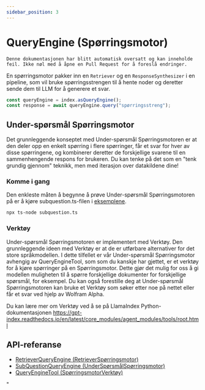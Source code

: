 ```yaml
---
sidebar_position: 3
---
```


# QueryEngine (Spørringsmotor)

`Denne dokumentasjonen har blitt automatisk oversatt og kan inneholde feil. Ikke nøl med å åpne en Pull Request for å foreslå endringer.`

En spørringsmotor pakker inn en `Retriever` og en `ResponseSynthesizer` i en pipeline, som vil bruke spørringsstrengen til å hente noder og deretter sende dem til LLM for å generere et svar.

```typescript
const queryEngine = index.asQueryEngine();
const response = await queryEngine.query("spørringsstreng");
```

## Under-spørsmål Spørringsmotor

Det grunnleggende konseptet med Under-spørsmål Spørringsmotoren er at den deler opp en enkelt spørring i flere spørringer, får et svar for hver av disse spørringene, og kombinerer deretter de forskjellige svarene til en sammenhengende respons for brukeren. Du kan tenke på det som en "tenk grundig gjennom" teknikk, men med iterasjon over datakildene dine!

### Komme i gang

Den enkleste måten å begynne å prøve Under-spørsmål Spørringsmotoren på er å kjøre subquestion.ts-filen i [eksemplene](https://github.com/run-llama/LlamaIndexTS/blob/main/examples/subquestion.ts).

```bash
npx ts-node subquestion.ts
```

### Verktøy

Under-spørsmål Spørringsmotoren er implementert med Verktøy. Den grunnleggende ideen med Verktøy er at de er utførbare alternativer for det store språkmodellen. I dette tilfellet er vår Under-spørsmål Spørringsmotor avhengig av QueryEngineTool, som som du kanskje har gjettet, er et verktøy for å kjøre spørringer på en Spørringsmotor. Dette gjør det mulig for oss å gi modellen muligheten til å spørre forskjellige dokumenter for forskjellige spørsmål, for eksempel. Du kan også forestille deg at Under-spørsmål Spørringsmotoren kan bruke et Verktøy som søker etter noe på nettet eller får et svar ved hjelp av Wolfram Alpha.

Du kan lære mer om Verktøy ved å se på LlamaIndex Python-dokumentasjonen https://gpt-index.readthedocs.io/en/latest/core_modules/agent_modules/tools/root.html

## API-referanse

- [RetrieverQueryEngine (RetrieverSpørringsmotor)](../../api/classes/RetrieverQueryEngine.md)
- [SubQuestionQueryEngine (UnderSpørsmålSpørringsmotor)](../../api/classes/SubQuestionQueryEngine.md)
- [QueryEngineTool (SpørringsmotorVerktøy)](../../api/interfaces/QueryEngineTool.md)

"
